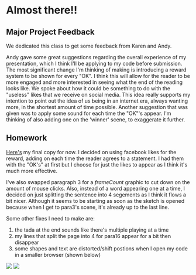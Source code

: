 # Almost there!!

## Major Project Feedback

We dedicated this class to get some feedback from Karen and Andy. 

Andy gave some great suggestions regarding the overall experience of my presentation, which I think I'll be applying to my code before submission. The most significant change I'm thinking of making is introducing a reward system to be shown for every "OK". I think this will allow for the reader to be more engaged and more interested in seeing what the end of the reading looks like. We spoke about how it could be something to do with the "useless" likes that we receive on social media. This idea really supports my intention to point out the idea of us being in an internet era, always wanting more, in the shortest amount of time possible. Another suggestion that was given was to apply some sound for each time the "OK"'s appear. I'm thinking of also adding one on the 'winner' scene, to exaggerate it further.

## Homework

[Here's](https://robymanlongat.github.io/c0dewords/week11/majorProject_finale) my final copy for now. I decided on using facebook likes for the reward, adding on each time the reader agrees to a statement. I had them with the "OK's" at first but I choose for just the likes to appear as I think it's much more effective. 

I've also swapped paragraph 3 for a *frameCount* graphic to cut down on the amount of mouse clicks. Also, instead of a word appearing one at a time, I decided on just splitting the sentence into 4 segements as I think it flows a bit nicer. Although it seems to be starting as soon as the sketch is opened because when I get to para3's scene, it's already up to the last line. 

Some other fixes I need to make are:

1) the tada at the end sounds like there's multiple playing at a time
2) my lines that split the page into 4 for para16 appear for a bit then disappear
3) some shapes and text are distorted/shift postions when I open my code in a smaller browser (shown below)

![](squish.jpeg)
![](squish2.jpeg)

